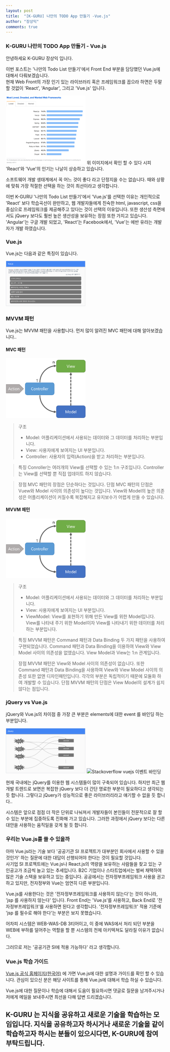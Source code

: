 ```yaml
---
layout: post
title:  "[K-GURU] 나만의 TODO App 만들기 -Vue.js"
author: "장상익"
comments: true
---
```


### K-GURU 나만의 TODO App 만들기 - Vue.js

안녕하세요 K-GURU 장상익 입니다.<br/>

이번 포스트는 '나만의 Todo List 만들기'에서 Front End 부분을 담당했던 Vue.js에 대해서 다뤄보겠습니다.<br/>
현재 Web Front의 가장 인기 있는 라이브러리 혹은 프레임워크를 꼽으라 하면은 두말 할 것없이 'React', 'Angular', 그리고 'Vue.js' 입니다.

<img src="/assets/images/todolist/Lovedframeworks.png" width="50%" height="30%" title="Stackoverflow 설문조사" alt="Stackoverflow 설문조사">
위 이미지에서 확인 할 수 있다 시피 'React'와 'Vue'의 인기는 나날이 상승하고 있습니다.

소프트웨어 개발 생태계에서 꼭 어느 것이 좋다 라고 단정지을 수는 없습니다. 때와 상황에 맞춰 가장 적절한 선택을 하는 것이 최선이라고 생각합니다.<br/>

이번 K-GURU '나만의 Todo List 만들기'에서 'Vue.js'를 선택한 이유는 개인적으로 'React' 보다 학습곡선이 완만하고, 웹 개발자들에게 친숙한 html, javascript, css을 중심으로 프레임워크를 제공해주고 있다는 것이 선택의 이유입니다. 또한 생산성 측면에서도 jQuery 보다도 훨씬 높은 생산성을 보유하는 장점 또한 가지고 있습니다.
'Angular'는 구글 개발 되었고, 'React'는 Facebook에서, 'Vue'는 에반 유라는 개발자가 개발 하였습니다.

### Vue.js

Vue.js는 다음과 같은 특징이 있습니다.

<img src="/assets/images/todolist/Vuejs.png" width="50%" height="30%" title="Vuejs" alt="Vue.js">


### MVVM 패턴

Vue.js는 MVVM 패턴을 사용합니다. 먼저 많이 알려진 MVC 패턴에 대해 알아보겠습니다..<br/>

#### MVC 패턴

<img src="/assets/images/todolist/mvc.png" width="50%" height="30%" title="MVC 패턴" alt="MVC 패턴">

> 구조
> - Model: 어플리케이션에서 사용되는 데이터와 그 데이터를 처리하는 부분입니다.
> - View: 사용자에게 보여지는 UI 부분입니다.
> - Controller: 사용자의 입력(Action)을 받고 처리하는 부분입니다.

> 특징
> Conroller는 여러개의 View를 선택할 수 있는 1:n 구조입니다.
> Controller는 View를 선택할 뿐 직접 업데이트 하지 않습니다.

> 장점
> MVC 패턴의 장점은 단순하다는 것입니다.
> 단점
> MVC 패턴의 단점은 Vuew와 Model 사이의 의존성이 높다는 것입니다. View와 Model의 높은 의존성은 어플리케이션이 커질수록 복잡해지고 유지보수가 어렵게 만들 수 있습니다.

#### MVVM 패턴

<img src="/assets/images/todolist/mvc.png" width="50%" height="30%" title="MVC 패턴" alt="MVC 패턴">

> 구조
> - Model: 어플리케이션에서 사용되는 데이터와 그 데이터를 처리하는 부분입니다.
> - View: 사용자에게 보여지는 UI 부분입니다.
> - ViewModel: View를 표현하기 위해 만든 View를 위한 Model입니다. View를 나타내 주기 위한 Model이자 View를 나타내기 위한 데이터를 처리하는 부분입니다.

> 특징
> MVVM 패턴은 Command 패턴과 Data Binding 두 가지 패턴을 사용하여 구현되었습니다.
> Command 패턴과 Data Binding을 이용하여 View와 View Model 사이의 의존성을 없앴습니다.
> View Model과 View는 1:n 관계입니다.

> 장점
> MVVM 패턴은 View와 Model 사이의 의존성이 없습니다. 또한 Command 패턴과 Data Binding을 사용하여 View와 View Model 사이의 의존성 또한 없앤 디자인패턴입니다. 각각의 부분은 독립적이기 때문에 모듈화 하여 개발할 수 있습니다.
> 단점
> MVVM 패턴의 단점은 View Model의 설계가 쉽지 않다는 점입니다.

### jQuery vs Vue.js

jQuery와 Vue.js의 차이점 중 가장 큰 부분은 elements에 대한 event 를 바인딩 하는 부분입니다.

<img src="/assets/images/todolist/jquery.png" width="50%" height="30%" title="jquery 이벤트 바인딩" alt="Stackoverflow jquery 이벤트 바인딩">

<img src="/assets/images/todolist/vuejs_event.png" width="50%" height="30%" title="vuejs 이벤트 바인딩" alt="Stackoverflow vuejs 이벤트 바인딩">

현재 국내에는 jQuery를 이용한 웹 시스템들이 많이 구축되어 있습니다. 하지만 최근 웹 개발 트렌드로 보면은 복잡한 jQuery 보다 더 간단 명료한 부분이 필요하다고 생각되는 듯 합니다. 그렇다고 jQuery가 성능적으로 좋은 라이브러리라고 얘기할 수 없을 듯 합니다..<br/>

시스템은 앞으로 점점 더 작은 단위로 나눠져서 개발자들이 본인들이 전문적으로 잘 할 수 있는 부분에 집중하도록 진화해 가고 있습니다. 그러한 과정에서 jQuery 보다는 다른 대안을 사용하는 움직일을 갖게 될 듯 합니다.

### 우리는 Vue.js를 쓸 수 있을까

아마 Vue.js라는 기술 보다 '공공기관 SI 프로젝트가 대부분인 회사에서 사용할 수 있을 것인가' 하는 질문에 대한 대답이 선행되어야 한다는 것이 필요할 것입니다.<br/>
사기업 SI 프로젝트에는 Vue.js나 React.js의 역량을 보유하는 사람들을 찾고 있는 구인공고가 조금씩 늘고 있는 추세입니다.
B2C 기업이나 스타트업에서는 벌써 채택하여 많은 기술 스택을 보유하고 있는 중입니다.
공공에서는 전자정부프레임워크 사용을 권고하고 있지만, 전자정부와 Vue는 엄연히 다른 부분입니다. <br/>

Vue.js를 사용한다는 것은 '전자정부프레임워크를 사용하지 않는다'는 것이 아니라, 'jsp 를 사용하지 않는다' 입니다.
Front End는 'Vue.js'를 사용하고, Back End로 '전자정부프레임워크'를 사용하면 된다고 생각합니다. '전자정부프레임워크' 적용 기준에 'jsp 를 필수로 해야 한다'는 부분은 보지 못했습니다.<br/>

어차피 시스템은 WEB-WAS-DB 3티어이고, 이 중에 WAS에서 처리 되던 부분을 WEB에 부하를 덜어주는 역할을 할 뿐 시스템의 전체 아키텍쳐도 달라질 이유가 없습니다.<br/>

그러므로 저는 '공공기관 SI에 적용 가능하다' 라고 생각합니다.


### Vue.js 학습 가이드

[Vue.js 공식 홈페이지(한국어)](https://kr.vuejs.org/) 에 가면 Vue.js에 대한 설명과 가이드를 확인 할 수 있습니다.
관심이 있으신 분은 해당 사이트를 통해 Vue.js에 대해서 학습 하실 수 있습니다.<br/>

Vue.js에 대한 질문이나 학습에 대해서 도움이 필요하시면 댓글로 질문을 남겨주시거나 저에게 메일을 보내주시면 최선을 다해 답변 드리겠습니다. 

## K-GURU 는 지식을 공유하고 새로운 기술을 학습하는 모임입니다. 지식을 공유하고자 하시거나 새로운 기술을 같이 학습하고자 하시는 분들이 있으시다면, K-GURU에 참여 부탁드립니다.